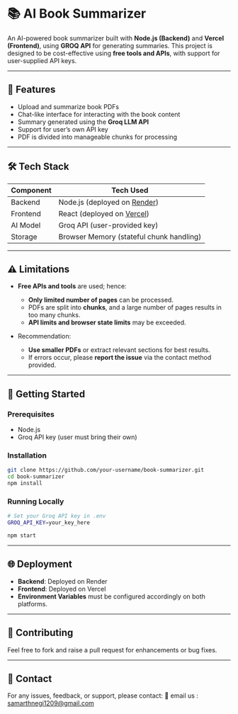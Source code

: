 
# 📚 AI Book Summarizer

An AI-powered book summarizer built with **Node.js (Backend)** and **Vercel (Frontend)**, using **GROQ API** for generating summaries. This project is designed to be cost-effective using **free tools and APIs**, with support for user-supplied API keys.

---

## 🧠 Features

* Upload and summarize book PDFs
* Chat-like interface for interacting with the book content
* Summary generated using the **Groq LLM API**
* Support for user’s own API key
* PDF is divided into manageable chunks for processing

---

## 🛠️ Tech Stack

| Component | Tech Used                                          |
| --------- | -------------------------------------------------- |
| Backend   | Node.js (deployed on [Render](https://render.com)) |
| Frontend  | React (deployed on [Vercel](https://vercel.com))   |
| AI Model  | Groq API (user-provided key)                       |
| Storage   | Browser Memory (stateful chunk handling)           |

---

## ⚠️ Limitations

* **Free APIs and tools** are used; hence:

  * **Only limited number of pages** can be processed.
  * PDFs are split into **chunks**, and a large number of pages results in too many chunks.
  * **API limits and browser state limits** may be exceeded.
* Recommendation:

  * **Use smaller PDFs** or extract relevant sections for best results.
  * If errors occur, please **report the issue** via the contact method provided.

---

## 🚀 Getting Started

### Prerequisites

* Node.js
* Groq API key (user must bring their own)

### Installation

```bash
git clone https://github.com/your-username/book-summarizer.git
cd book-summarizer
npm install
```

### Running Locally

```bash
# Set your Groq API key in .env
GROQ_API_KEY=your_key_here

npm start
```

---

## 🌐 Deployment

* **Backend**: Deployed on Render
* **Frontend**: Deployed on Vercel
* **Environment Variables** must be configured accordingly on both platforms.

---

## 🤝 Contributing

Feel free to fork and raise a pull request for enhancements or bug fixes.

---

## 📩 Contact

For any issues, feedback, or support, please contact:
📧 email us : samarthnegi1209@gmail.com

